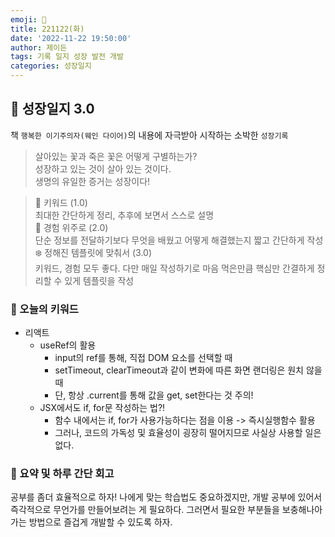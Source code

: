 ```yaml
---
emoji: 🌱
title: 221122(화)
date: '2022-11-22 19:50:00'
author: 제이든
tags: 기록 일지 성장 발전 개발
categories: 성장일지
---
```


## 🎄 성장일지 3.0

책 `행복한 이기주의자(웨인 다이어)`의 내용에 자극받아 시작하는 소박한 `성장기록`

> 살아있는 꽃과 죽은 꽃은 어떻게 구별하는가?<br/>
> 성장하고 있는 것이 살아 있는 것이다.<br/>
> 생명의 유일한 증거는 성장이다!

> 🌳 키워드 (1.0)<br/>
> 최대한 간단하게 정리, 추후에 보면서 스스로 설명<br/>
> 🍉 경험 위주로 (2.0)<br/>
> 단순 정보를 전달하기보다 무엇을 배웠고 어떻게 해결했는지 짧고 간단하게 작성<br/>
> ❄️ 정해진 템플릿에 맞춰서 (3.0)<br/>
> 키워드, 경험 모두 좋다. 다만 매일 작성하기로 마음 먹은만큼 핵심만 간결하게 정리할 수 있게 템플릿을 작성

### 🔑 오늘의 키워드

- 리액트
  - useRef의 활용
    - input의 ref를 통해, 직접 DOM 요소를 선택할 때
    - setTimeout, clearTimeout과 같이 변화에 따른 화면 랜더링은 원치 않을 때
    - 단, 항상 .current를 통해 값을 get, set한다는 것 주의!
  - JSX에서도 if, for문 작성하는 법?!
    - 함수 내에서는 if, for가 사용가능하다는 점을 이용 -> 즉시실행함수 활용
    - 그러나, 코드의 가독성 및 효율성이 굉장히 떨어지므로 사실상 사용할 일은 없다.

### 📝 요약 및 하루 간단 회고

공부를 좀더 효율적으로 하자! 나에게 맞는 학습법도 중요하겠지만, 개발 공부에 있어서 즉각적으로 무언가를 만들어보려는 게 필요하다. 그러면서 필요한 부분들을 보충해나아가는 방법으로 즐겁게 개발할 수 있도록 하자.

```toc

```
